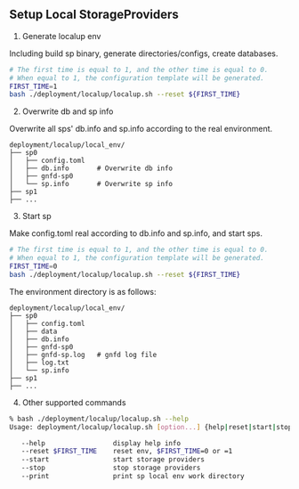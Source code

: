 ## Setup Local StorageProviders

1. Generate localup env

Including build sp binary, generate directories/configs, create databases.
```bash
# The first time is equal to 1, and the other time is equal to 0.
# When equal to 1, the configuration template will be generated.
FIRST_TIME=1
bash ./deployment/localup/localup.sh --reset ${FIRST_TIME}
```

2. Overwrite db and sp info

Overwrite all sps' db.info and sp.info according to the real environment.

```
deployment/localup/local_env/
├── sp0
│   ├── config.toml
│   ├── db.info       # Overwrite db info
│   ├── gnfd-sp0
│   └── sp.info       # Overwrite sp info
├── sp1
├── ...
```

3. Start sp

Make config.toml real according to db.info and sp.info, and start sps.

```bash
# The first time is equal to 1, and the other time is equal to 0.
# When equal to 1, the configuration template will be generated.
FIRST_TIME=0
bash ./deployment/localup/localup.sh --reset ${FIRST_TIME}
```
The environment directory is as follows:
```
deployment/localup/local_env/
├── sp0
│   ├── config.toml
│   ├── data
│   ├── db.info
│   ├── gnfd-sp0
│   ├── gnfd-sp.log   # gnfd log file
│   ├── log.txt
│   └── sp.info
├── sp1
├── ...
```
4. Other supported commands

```bash
% bash ./deployment/localup/localup.sh --help
Usage: deployment/localup/localup.sh [option...] {help|reset|start|stop|print}

   --help                 display help info
   --reset $FIRST_TIME    reset env, $FIRST_TIME=0 or =1
   --start                start storage providers
   --stop                 stop storage providers
   --print                print sp local env work directory
```